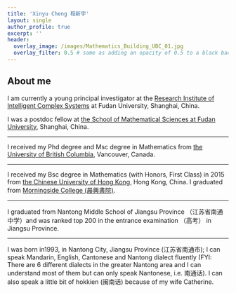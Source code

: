 ```yaml
---
title: 'Xinyu Cheng 程新宇'
layout: single
author_profile: true
excerpt: ''
header:
  overlay_image: /images/Mathematics_Building_UBC_01.jpg
  overlay_filter: 0.5 # same as adding an opacity of 0.5 to a black background
---
```


## About me

I am currently a young principal investigator at the [Research Institute of Intelligent Complex Systems](https://iics.fudan.edu.cn/) at Fudan University, Shanghai, China.

I was a postdoc fellow at [the School of Mathematical Sciences at Fudan University](https://math.fudan.edu.cn/), Shanghai, China.

---

I received my Phd degree and Msc degree in Mathematics from [the University of British Columbia](https://www.math.ubc.ca/), Vancouver, Canada.

---

I received my Bsc degree in Mathematics (with Honors, First Class) in 2015 from [the Chinese University of Hong Kong](https://www.math.cuhk.edu.hk/), Hong Kong, China. I graduated from [Morningside College (晨興書院)](https://www.morningside.cuhk.edu.hk/).

---

I graduated from Nantong Middle School of Jiangsu Province （江苏省南通中学）and was ranked top 200 in the entrance examination （高考） in Jiangsu Province.

---

I was born in1993, in Nantong City, Jiangsu Province (江苏省南通市); I can speak Mandarin, English, Cantonese and Nantong dialect fluently (FYI: There are 6 different dialects in the greater Nantong area and I can understand most of them but can only speak Nantonese, i.e. 南通话). I can also speak a little bit of hokkien (闽南话) because of my wife Catherine.

